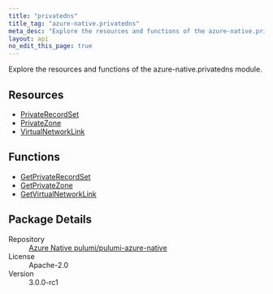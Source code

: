 ```yaml
---
title: "privatedns"
title_tag: "azure-native.privatedns"
meta_desc: "Explore the resources and functions of the azure-native.privatedns module."
layout: api
no_edit_this_page: true
---
```


<!-- WARNING: this file was generated by Pulumi Docs Generator. -->
<!-- Do not edit by hand unless you're certain you know what you are doing! -->

Explore the resources and functions of the azure-native.privatedns module.

<h2 id="resources">Resources</h2>
<ul class="api">
    <li><a href="privaterecordset/" title="PrivateRecordSet">PrivateRecordSet</a></li>
    <li><a href="privatezone/" title="PrivateZone">PrivateZone</a></li>
    <li><a href="virtualnetworklink/" title="VirtualNetworkLink">VirtualNetworkLink</a></li>
</ul>

<h2 id="functions">Functions</h2>
<ul class="api">
    <li><a href="getprivaterecordset/" title="GetPrivateRecordSet">GetPrivateRecordSet</a></li>
    <li><a href="getprivatezone/" title="GetPrivateZone">GetPrivateZone</a></li>
    <li><a href="getvirtualnetworklink/" title="GetVirtualNetworkLink">GetVirtualNetworkLink</a></li>
</ul>

<h2 id="package-details">Package Details</h2>
<dl class="package-details">
	<dt>Repository</dt>
	<dd><a href="https://github.com/pulumi/pulumi-azure-native">Azure Native pulumi/pulumi-azure-native</a></dd>
	<dt>License</dt>
	<dd>Apache-2.0</dd>
	<dt>Version</dt>
	<dd>3.0.0-rc1</dd>
</dl>

